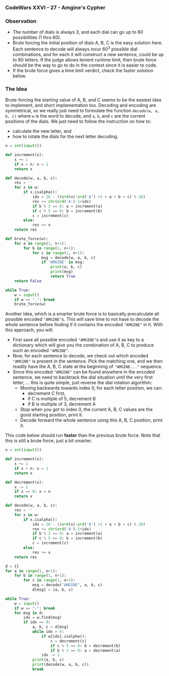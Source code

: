### CodeWars XXVI - 27 - Amgine's Cypher

### Observation

* The number of dials is always 3, and each dial can go up to 60 possibilities (1 thru 60).
* Brute forcing the initial position of dials A, B, C is the easy solution here.  Each sentence to decode will always incur 60<sup>3</sup> possible dial combinations, and for each it will construct a new sentence, could be up to 80 letters.  If the judge allows lenient runtime limit, then brute force should be the way to go to do in the contest since it is easier to code.
* If the brute force gives a time limit verdict, check the faster solution below.

### The Idea
Brute-forcing the starting value of A, B, and C seems to be the easiest idea to implement, and short implementation too.
Decoding and encoding are symmetrical, so we really just need to formulate the function `decode(w, a, b, c)` where `w` is the word to decode, and `a`, `b`, and `c` are the current positions of the dials.  We just need to follow the instruction on how to:
* calculate the new letter, and
* how to rotate the dials for the next letter decoding.

```python
n = int(input())

def increment(x):
    x += 1
    if x > n: x = 1
    return x

def decode(w, a, b, c):
    res = ''
    for x in w:
        if x.isalpha():
            idx = 26 - ((ord(x)-ord('A') +1 + a + b + c) % 26)
            res += chr(ord('A')-1+idx)
            if b % 3 == 0: a = increment(a)
            if c % 5 == 0: b = increment(b)
            c = increment(c)
        else:
            res += x
    return res

def brute_force(w):
    for a in range(1, n+1):
        for b in range(1, n+1):
            for c in range(1, n+1):
                msg = decode(w, a, b, c)
                if 'AMGINE' in msg:
                    print(a, b, c)
                    print(msg)
                    return True
    return False

while True:
    w = input()
    if w == ".": break
    brute_force(w)
```

Another idea, which is a smarter brute force is to basically precalculate all possible encoded `"AMGINE"`s.  This will save time to not have to decode the whole sentence before finding if it contains the encoded `"AMGINE"` in it.  With this approach, you will:
* First save all possible encoded `"AMGINE"`s and use it as key to a dictionary which will give you the combination of A, B, C to produce such an encoded `"AMGINE"`.
* Now, for each sentence to decode, we check out which encoded `"AMGINE"` is present in the sentence.  Pick the matching one, and we then readily have the A, B, C state at the beginning of `"AMGINE..."` sequence.
* Since this encoded `"AMGINE"` can be found anywhere in the encoded sentence, we need to backtrack the dial situation until the very first letter, ... this is quite simple, just reverse the dial rotation algorithm:
  * Moving backwards towards index 0, for each letter position, we can:
    * decrement C first,
    * if C is multiple of 5, decrement B
    * if B is multiple of 3, decrement A
  * Stop when you got to index 0, the current A, B, C values are the good starting position, print it.
  * Decode forward the whole sentence using this A, B, C position, print it.

This code below should run **faster** than the previous brute force.  Note that this is still a brute force, just a bit smarter.

```python
n = int(input())

def increment(x):
    x += 1
    if x > n: x = 1
    return x

def decrement(x):
    x -= 1
    if x == 0: x = n
    return x

def decode(w, a, b, c):
    res = ''
    for x in w:
        if x.isalpha():
            idx = 26 - ((ord(x)-ord('A') +1 + a + b + c) % 26)
            res += chr(ord('A')-1+idx)
            if b % 3 == 0: a = increment(a)
            if c % 5 == 0: b = increment(b)
            c = increment(c)
        else:
            res += x
    return res

d = {}
for a in range(1, n+1):
    for b in range(1, n+1):
        for c in range(1, n+1):
            msg = decode("AMGINE", a, b, c)
            d[msg] = (a, b, c)

while True:
    w = input()
    if w == ".": break
    for msg in d:
        idx = w.find(msg)
        if idx >= 0:
            a, b, c = d[msg]
            while idx > 0:
                if w[idx].isalpha():
                    c = decrement(c)
                    if c % 5 == 0: b = decrement(b)
                    if b % 3 == 0: a = decrement(a)
                idx -= 1
            print(a, b, c)
            print(decode(w, a, b, c))
            break
```
